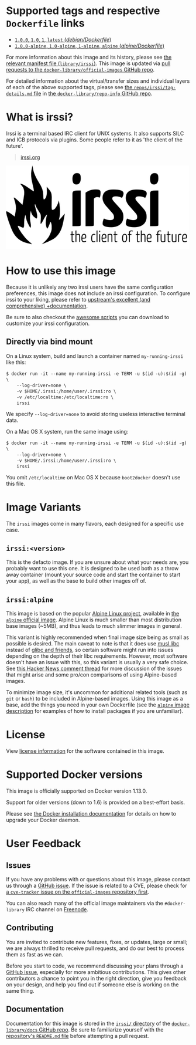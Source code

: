 # Supported tags and respective `Dockerfile` links

-	[`1.0.0`, `1.0`, `1`, `latest` (*debian/Dockerfile*)](https://github.com/jessfraz/irssi/blob/ac74c7fdeeb4367d326b04f4990417be5cf27546/debian/Dockerfile)
-	[`1.0.0-alpine`, `1.0-alpine`, `1-alpine`, `alpine` (*alpine/Dockerfile*)](https://github.com/jessfraz/irssi/blob/ac74c7fdeeb4367d326b04f4990417be5cf27546/alpine/Dockerfile)

For more information about this image and its history, please see [the relevant manifest file (`library/irssi`)](https://github.com/docker-library/official-images/blob/master/library/irssi). This image is updated via [pull requests to the `docker-library/official-images` GitHub repo](https://github.com/docker-library/official-images/pulls?q=label%3Alibrary%2Firssi).

For detailed information about the virtual/transfer sizes and individual layers of each of the above supported tags, please see [the `repos/irssi/tag-details.md` file](https://github.com/docker-library/repo-info/blob/master/repos/irssi/tag-details.md) in [the `docker-library/repo-info` GitHub repo](https://github.com/docker-library/repo-info).

# What is irssi?

Irssi is a terminal based IRC client for UNIX systems. It also supports SILC and ICB protocols via plugins. Some people refer to it as 'the client of the future'.

> [irssi.org](http://irssi.org)

![logo](https://raw.githubusercontent.com/docker-library/docs/633afc6f794a31463888319d9f0c3cc0801d81e3/irssi/logo.png)

# How to use this image

Because it is unlikely any two irssi users have the same configuration preferences, this image does not include an irssi configuration. To configure irssi to your liking, please refer to [upstream's excellent (and comprehensive) +documentation](http://irssi.org/documentation).

Be sure to also checkout the [awesome scripts](https://github.com/irssi/scripts.irssi.org) you can download to customize your irssi configuration.

## Directly via bind mount

On a Linux system, build and launch a container named `my-running-irssi` like this:

```console
$ docker run -it --name my-running-irssi -e TERM -u $(id -u):$(id -g) \
    --log-driver=none \
    -v $HOME/.irssi:/home/user/.irssi:ro \
    -v /etc/localtime:/etc/localtime:ro \
    irssi
```

We specify `--log-driver=none` to avoid storing useless interactive terminal data.

On a Mac OS X system, run the same image using:

```console
$ docker run -it --name my-running-irssi -e TERM -u $(id -u):$(id -g) \
    --log-driver=none \
    -v $HOME/.irssi:/home/user/.irssi:ro \
    irssi
```

You omit `/etc/localtime` on Mac OS X because `boot2docker` doesn't use this file.

# Image Variants

The `irssi` images come in many flavors, each designed for a specific use case.

## `irssi:<version>`

This is the defacto image. If you are unsure about what your needs are, you probably want to use this one. It is designed to be used both as a throw away container (mount your source code and start the container to start your app), as well as the base to build other images off of.

## `irssi:alpine`

This image is based on the popular [Alpine Linux project](http://alpinelinux.org), available in [the `alpine` official image](https://hub.docker.com/_/alpine). Alpine Linux is much smaller than most distribution base images (~5MB), and thus leads to much slimmer images in general.

This variant is highly recommended when final image size being as small as possible is desired. The main caveat to note is that it does use [musl libc](http://www.musl-libc.org) instead of [glibc and friends](http://www.etalabs.net/compare_libcs.html), so certain software might run into issues depending on the depth of their libc requirements. However, most software doesn't have an issue with this, so this variant is usually a very safe choice. See [this Hacker News comment thread](https://news.ycombinator.com/item?id=10782897) for more discussion of the issues that might arise and some pro/con comparisons of using Alpine-based images.

To minimize image size, it's uncommon for additional related tools (such as `git` or `bash`) to be included in Alpine-based images. Using this image as a base, add the things you need in your own Dockerfile (see the [`alpine` image description](https://hub.docker.com/_/alpine/) for examples of how to install packages if you are unfamiliar).

# License

View [license information](https://github.com/irssi/irssi/blob/master/COPYING) for the software contained in this image.

# Supported Docker versions

This image is officially supported on Docker version 1.13.0.

Support for older versions (down to 1.6) is provided on a best-effort basis.

Please see [the Docker installation documentation](https://docs.docker.com/installation/) for details on how to upgrade your Docker daemon.

# User Feedback

## Issues

If you have any problems with or questions about this image, please contact us through a [GitHub issue](https://github.com/jessfraz/irssi/issues). If the issue is related to a CVE, please check for [a `cve-tracker` issue on the `official-images` repository first](https://github.com/docker-library/official-images/issues?q=label%3Acve-tracker).

You can also reach many of the official image maintainers via the `#docker-library` IRC channel on [Freenode](https://freenode.net).

## Contributing

You are invited to contribute new features, fixes, or updates, large or small; we are always thrilled to receive pull requests, and do our best to process them as fast as we can.

Before you start to code, we recommend discussing your plans through a [GitHub issue](https://github.com/jessfraz/irssi/issues), especially for more ambitious contributions. This gives other contributors a chance to point you in the right direction, give you feedback on your design, and help you find out if someone else is working on the same thing.

## Documentation

Documentation for this image is stored in the [`irssi/` directory](https://github.com/docker-library/docs/tree/master/irssi) of the [`docker-library/docs` GitHub repo](https://github.com/docker-library/docs). Be sure to familiarize yourself with the [repository's `README.md` file](https://github.com/docker-library/docs/blob/master/README.md) before attempting a pull request.
